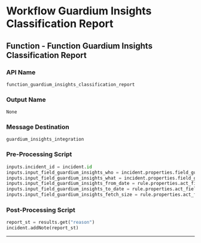 <!--
    DO NOT MANUALLY EDIT THIS FILE
    THIS FILE IS AUTOMATICALLY GENERATED WITH resilient-sdk codegen
    Generated with resilient-sdk v51.0.2.0.974
-->

# Workflow Guardium Insights Classification Report

## Function - Function Guardium Insights Classification Report

### API Name
`function_guardium_insights_classification_report`

### Output Name
`None`

### Message Destination
`guardium_insights_integration`

### Pre-Processing Script
```python
inputs.incident_id = incident.id
inputs.input_field_guardium_insights_who = incident.properties.field_guardium_insights_who
inputs.input_field_guardium_insights_what = incident.properties.field_guardium_insights_what
inputs.input_field_guardium_insights_from_date = rule.properties.act_field_guardium_insights_from_date
inputs.input_field_guardium_insights_to_date = rule.properties.act_field_guardium_insights_to_date
inputs.input_field_guardium_insights_fetch_size = rule.properties.act_field_guardium_insights_fetch_size
```

### Post-Processing Script
```python
report_st = results.get("reason")
incident.addNote(report_st)
```

---

